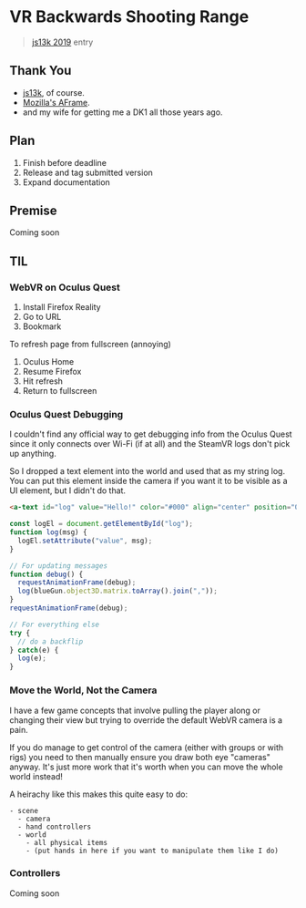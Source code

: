 # VR Backwards Shooting Range

> [js13k 2019](https://2019.js13kgames.com/) entry

## Thank You

- [js13k](https://2019.js13kgames.com/), of course.
- [Mozilla's AFrame](https://aframe.io).
- and my wife for getting me a DK1 all those years ago.

## Plan

1. Finish before deadline
1. Release and tag submitted version
1. Expand documentation

## Premise

Coming soon

## TIL

### WebVR on Oculus Quest

1. Install Firefox Reality
1. Go to URL
1. Bookmark

To refresh page from fullscreen (annoying)

1. Oculus Home
1. Resume Firefox
1. Hit refresh
1. Return to fullscreen

### Oculus Quest Debugging

I couldn't find any official way to get debugging info from the Oculus Quest since it only connects over Wi-Fi (if at all) and the SteamVR logs don't pick up anything.

So I dropped a text element into the world and used that as my string log. You can put this element inside the camera if you want it to be visible as a UI element, but I didn't do that.

```html
<a-text id="log" value="Hello!" color="#000" align="center" position="0 2 -5"></a-text>
```

```javascript
const logEl = document.getElementById("log");
function log(msg) {
  logEl.setAttribute("value", msg);
}

// For updating messages
function debug() {
  requestAnimationFrame(debug);
  log(blueGun.object3D.matrix.toArray().join(","));
}
requestAnimationFrame(debug);

// For everything else
try {
  // do a backflip
} catch(e) {
  log(e);
}
```

### Move the World, Not the Camera

I have a few game concepts that involve pulling the player along or changing their view but trying to override the default WebVR camera is a pain.

If you do manage to get control of the camera (either with groups or with rigs) you need to then manually ensure you draw both eye "cameras" anyway. It's just more work that it's worth when you can move the whole world instead!

A heirachy like this makes this quite easy to do:

```
- scene
  - camera
  - hand controllers
  - world
    - all physical items
    - (put hands in here if you want to manipulate them like I do)
```

### Controllers

Coming soon